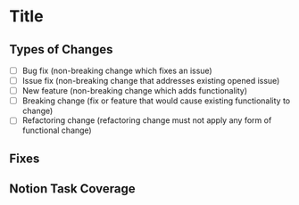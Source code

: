 # Title

<!-- The title should be the name of the pull request being made -->

<!-- 
	Describe your changes in detail

	Example:
	- Added a new feature

	This new feature is very cool because it allows users to do X, Y, and Z

	- Fixed a bug
	- Changed the design
	- Updated the documentation
	- Ate a sandwich
	- etc.
 -->

## Types of Changes

<!-- What types of changes does your code introduce? Please tick all the boxes that apply: -->

- [ ] Bug fix (non-breaking change which fixes an issue)
- [ ] Issue fix (non-breaking change that addresses existing opened issue)
- [ ] New feature (non-breaking change which adds functionality)
- [ ] Breaking change (fix or feature that would cause existing functionality to change)
- [ ] Refactoring change (refactoring change must not apply any form of functional change)

## Fixes

<!-- If there's an issue fix involved in this PR, please link the related issues using `fixes #number`
fixes #5
fixes #11
fixes #15

N/A if not applicable
-->

## Notion Task Coverage

<!-- List down the Notion tasks that are covered by this PR
- ffeat/marketplace-thing/hinjourn
- bfeat/marketplace-thing/kar
- dfeat/marketplace-thing/george

N/A if not applicable
-->
